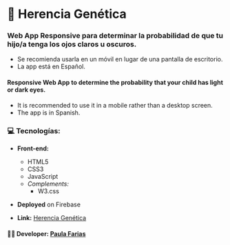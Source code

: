# :dna: Herencia Genética

### Web App Responsive para determinar la probabilidad de que tu hijo/a tenga los ojos claros u oscuros.
- Se recomienda usarla en un móvil en lugar de una pantalla de escritorio.
- La app está en Español.

#### Responsive Web App to determine the probability that your child has light or dark eyes. 
- It is recommended to use it in a mobile rather than a desktop screen.
- The app is in Spanish.

### :computer: Tecnologías: 
- **Front-end:** 
  - HTML5
  - CSS3
  - JavaScript 
  - _Complements:_ 
    - W3.css

- **Deployed** on Firebase 

- **Link:** [Herencia Genética](https://herencia-genetica.firebaseapp.com)


#### :woman_technologist: **Developer:** [Paula Farias](https://linkedin.com/in/paulafarias)


